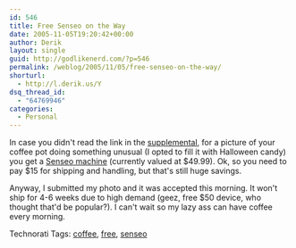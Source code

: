 ```yaml
---
id: 546
title: Free Senseo on the Way
date: 2005-11-05T19:20:42+00:00
author: Derik
layout: single
guid: http://godlikenerd.com/?p=546
permalink: /weblog/2005/11/05/free-senseo-on-the-way/
shorturl:
  - http://l.derik.us/Y
dsq_thread_id:
  - "64769946"
categories:
  - Personal
---
```

In case you didn't read the link in the [supplemental](http://del.icio.us/d00d/supplement), for a picture of your coffee pot doing something unusual (I opted to fill it with Halloween candy) you get a [Senseo machine](http://www.amazon.com/exec/obidos/ASIN/B0001ES9G2/d00dism-20?creative=327641&camp=14573&link_code=as1) (currently valued at $49.99). Ok, so you need to pay $15 for shipping and handling, but that's still huge savings.

Anyway, I submitted my photo and it was accepted this morning. It won't ship for 4-6 weeks due to high demand (geez, free $50 device, who thought that'd be popular?). I can't wait so my lazy ass can have coffee every morning.

<!-- Technorati Tags Start -->

Technorati Tags: <a href="http://technorati.com/tag/coffee" rel="tag">coffee</a>, <a href="http://technorati.com/tag/free" rel="tag">free</a>, <a href="http://technorati.com/tag/senseo" rel="tag">senseo</a> 

<!-- Technorati Tags End -->